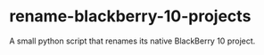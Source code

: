 rename-blackberry-10-projects
=============================

A small python script that renames its native BlackBerry 10 project.
